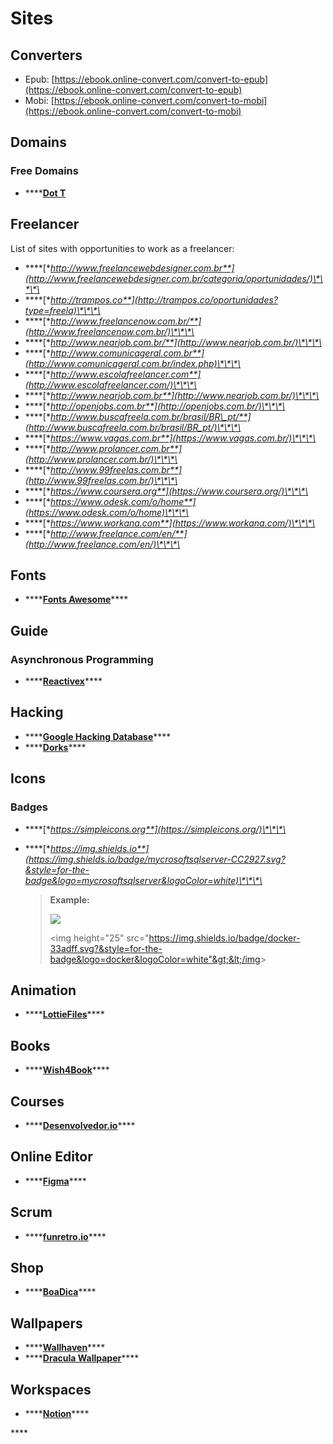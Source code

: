 # Sites

## Converters

* Epub: [https://ebook.online-convert.com/convert-to-epub](https://ebook.online-convert.com/convert-to-epub)
* Mobi: [https://ebook.online-convert.com/convert-to-mobi](https://ebook.online-convert.com/convert-to-mobi)

## Domains

### Free Domains

* \*\*\*\*[**Dot T**](http://www.dot.tk/)

## Freelancer

List of sites with opportunities to work as a freelancer:

* \*\*\*\*[**http://www.freelancewebdesigner.com.br**](http://www.freelancewebdesigner.com.br/categoria/oportunidades/)\*\*\*\*
* \*\*\*\*[**http://trampos.co**](http://trampos.co/oportunidades?type=freela)\*\*\*\*
* \*\*\*\*[**http://www.freelancenow.com.br/**](http://www.freelancenow.com.br/)\*\*\*\*
* \*\*\*\*[**http://www.nearjob.com.br/**](http://www.nearjob.com.br/)\*\*\*\*
* \*\*\*\*[**http://www.comunicageral.com.br**](http://www.comunicageral.com.br/index.php)\*\*\*\*
* \*\*\*\*[**http://www.escolafreelancer.com**](http://www.escolafreelancer.com/)\*\*\*\*
* \*\*\*\*[**http://www.nearjob.com.br**](http://www.nearjob.com.br/)\*\*\*\*
* \*\*\*\*[**http://openjobs.com.br**](http://openjobs.com.br/)\*\*\*\*
* \*\*\*\*[**http://www.buscafreela.com.br/brasil/BR\_pt/**](http://www.buscafreela.com.br/brasil/BR_pt/)\*\*\*\*
* \*\*\*\*[**https://www.vagas.com.br**](https://www.vagas.com.br/)\*\*\*\*
* \*\*\*\*[**http://www.prolancer.com.br**](http://www.prolancer.com.br/)\*\*\*\*
* \*\*\*\*[**http://www.99freelas.com.br**](http://www.99freelas.com.br/)\*\*\*\*
* \*\*\*\*[**https://www.coursera.org**](https://www.coursera.org/)\*\*\*\*
* \*\*\*\*[**https://www.odesk.com/o/home**](https://www.odesk.com/o/home)\*\*\*\*
* \*\*\*\*[**https://www.workana.com**](https://www.workana.com/)\*\*\*\*
* \*\*\*\*[**http://www.freelance.com/en/**](http://www.freelance.com/en/)\*\*\*\*

## Fonts

* \*\*\*\*[**Fonts Awesome**](https://fontawesome.com/)\*\*\*\*

## Guide

### Asynchronous Programming

* \*\*\*\*[**Reactivex**](http://reactivex.io/languages.html)\*\*\*\*

## Hacking

* \*\*\*\*[**Google Hacking Database**](https://www.exploit-db.com/google-hacking-database)\*\*\*\*
* \*\*\*\*[**Dorks**](https://googl3inurl.wordpress.com/?s=dorks&submit=Pesquisa)\*\*\*\*

## Icons

### Badges

* \*\*\*\*[**https://simpleicons.org**](https://simpleicons.org/)\*\*\*\*
* \*\*\*\*[**https://img.shields.io**](https://img.shields.io/badge/mycrosoftsqlserver-CC2927.svg?&style=for-the-badge&logo=mycrosoftsqlserver&logoColor=white)\*\*\*\*

  > **Example:** 
  >
  > ![](https://img.shields.io/badge/docker-33adff.svg?&style=for-the-badge&logo=docker&logoColor=white) 
  >
  > &lt;img height="25" src="https://img.shields.io/badge/docker-33adff.svg?&style=for-the-badge&logo=docker&logoColor=white"&gt;&lt;/img&gt;

## Animation

* \*\*\*\*[**LottieFiles**](https://lottiefiles.com/)\*\*\*\*

## Books

* \*\*\*\*[**Wish4Book**](https://wish4book.net/)\*\*\*\*

## Courses

* \*\*\*\*[**Desenvolvedor.io**](https://desenvolvedor.io/)\*\*\*\*

## Online Editor

* \*\*\*\*[**Figma**](https://www.figma.com)\*\*\*\*

## Scrum

* \*\*\*\*[**funretro.io**](https://funretro.io/)\*\*\*\*

## Shop

* \*\*\*\*[**BoaDica**](https://www.boadica.com.br/pesquisa/cpu_proc)\*\*\*\*

## Wallpapers

* \*\*\*\*[**Wallhaven**](https://wallhaven.cc/)\*\*\*\*
* \*\*\*\*[**Dracula Wallpaper**](https://raw.githubusercontent.com/dracula/wallpaper/master/base.png)\*\*\*\*

## Workspaces

* \*\*\*\*[**Notion**](https://www.notion.so/)\*\*\*\*

\*\*\*\*

